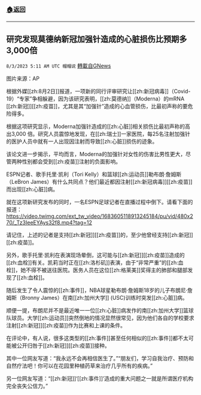 ###  [:house:返回](README.md)
---


## 研究发现莫德纳新冠加强针造成的心脏损伤比预期多3,000倍
`8/3/2023 5:11 AM UTC 帽帽说` [轉載自GNews](https://gnews.org/articles/1515249)



图片来源：AP

根据外媒[[zh:8月2日]]报道，一项新的同行评审研究让[[zh:新冠病毒]]（Covid-19）“专家”争相躲避，因为该研究表明，[[zh:莫德纳]]（Moderna）的mRNA [[zh:新冠]][[zh:疫苗]]，尤其是其“加强针”造成的心血管损伤，比最初声称的要危险得多。

根据这项研究显示，Moderna加强针造成的[[zh:心脏]]相关损伤比最初声称的高出3,000 倍。研究人员震惊地发现，在[[zh:瑞士]]一家医院，每25名注射加强针的医护人员中就有一人出现因注射而导致[[zh:心脏]]损伤的迹象。

该论文进一步揭示，平均而言，Moderna的加强针对女性的伤害比男性更大，尽管两种性别都会受到[[zh:疫苗]]注射的负面影响。 

ESPN记者、歌手托里·凯利（Tori Kelly）和篮球[[zh:运动员]]勒布朗·詹姆斯（LeBron James）有什么共同点？他们最近都因注射[[zh:新冠病毒]][[zh:疫苗]]而出现[[zh:心脏]]病。

就在这项新研究发布的同时，一名ESPN足球记者在直播过程中倒下。请看下面的报道： 
https://video.twimg.com/ext_tw_video/1683605118913245184/pu/vid/480x270/_Tz3IeeEYAys32f8.mp4?tag=12



请记住，上述的记者是支持[[zh:新冠]][[zh:疫苗]]的，至少他曾经支持[[zh:新冠]][[zh:疫苗]]。

另外，歌手托里·凯利在表演现场晕倒，这可能与[[zh:新冠]][[zh:疫苗]]造成的[[zh:血栓]]有关。凯莉当时正在[[zh:洛杉矶]]表演，由于“非常严重”的[[zh:血栓]]，她不得不被送往医院。医务人员在这位[[zh:格莱美]]奖得主的肺部和腿部发现了[[zh:血栓]]。

随后发生了令人震惊的[[zh:事件]]，NBA球星勒布朗·詹姆斯18岁的儿子布朗尼·詹姆斯（Bronny James）在南[[zh:加州大学]] (USC)训练时突发[[zh:心脏]]病。

顺便一提，布朗尼并不是最近唯一一位[[zh:心脏]]病发作的南[[zh:加州大学]]篮球队球员。大学[[zh:运动员]]突然倒地的情况显然很常见，因为他们各自的学校要求注射[[zh:新冠]][[zh:疫苗]]作为比赛和上课的条件。

在评论中，有人说，很多这类型的[[zh:事件]]甚至任何相似的[[zh:事件]]都不太可能被公开归咎于[[zh:新冠]][[zh:疫苗]]接种。

其中一位网友写道：“我永远不会再相信医生了。”“朋友们，学习自我治疗、预防和自然疗法吧！你可以在花园里种植药草来治疗几乎所有的疾病。”

另一位网友写道：“[[zh:新冠]]‘[[zh:事件]]’造成的重大问题之一就是所谓医疗机构完全丧失公信力。”
